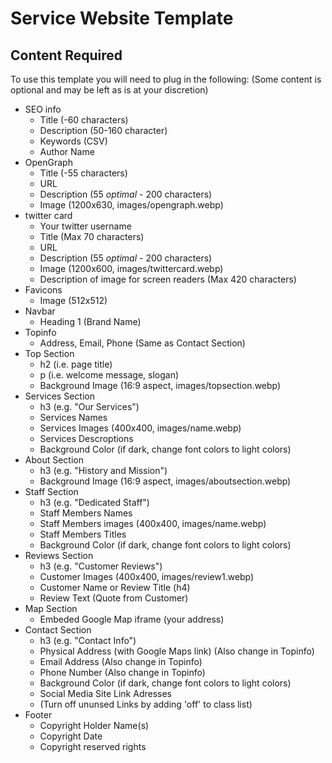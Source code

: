 # Service Website Template

## Content Required

To use this template you will need to plug in the following:
(Some content is optional and may be left as is at your discretion)
* SEO info
  * Title (-60 characters)
  * Description (50-160 character)
  * Keywords (CSV)
  * Author Name
* OpenGraph
  * Title (-55 characters)
  * URL
  * Description (55 *optimal* - 200 characters)
  * Image (1200x630, images/opengraph.webp)
* twitter card
  * Your twitter username
  * Title (Max 70 characters)
  * URL
  * Description (55 *optimal* - 200 characters)
  * Image (1200x600, images/twittercard.webp)
  * Description of image for screen readers (Max 420 characters)
* Favicons
  * Image (512x512)
* Navbar
  * Heading 1 (Brand Name)
* Topinfo
  * Address, Email, Phone (Same as Contact Section)
* Top Section
  * h2 (i.e. page title)
  * p (i.e. welcome message, slogan)
  * Background Image (16:9 aspect, images/topsection.webp)
* Services Section
  * h3 (e.g. "Our Services")
  * Services Names
  * Services Images (400x400, images/name.webp)
  * Services Descroptions
  * Background Color (if dark, change font colors to light colors)
* About Section
  * h3 (e.g. "History and Mission")
  * Background Image (16:9 aspect, images/aboutsection.webp)
* Staff Section
  * h3 (e.g. "Dedicated Staff")
  * Staff Members Names
  * Staff Members images (400x400, images/name.webp)
  * Staff Members Titles
  * Background Color (if dark, change font colors to light colors)
* Reviews Section
  * h3 (e.g. "Customer Reviews")
  * Customer Images (400x400, images/review1.webp)
  * Customer Name or Review Title (h4)
  * Review Text (Quote from Customer)
* Map Section
  * Embeded Google Map iframe (your address)
* Contact Section
  * h3 (e.g. "Contact Info")
  * Physical Address (with Google Maps link) (Also change in Topinfo)
  * Email Address (Also change in Topinfo)
  * Phone Number (Also change in Topinfo)
  * Background Color (if dark, change font colors to light colors)
  * Social Media Site Link Adresses
  * (Turn off ununsed Links by adding 'off' to class list)
* Footer
  * Copyright Holder Name(s)
  * Copyright Date
  * Copyright reserved rights